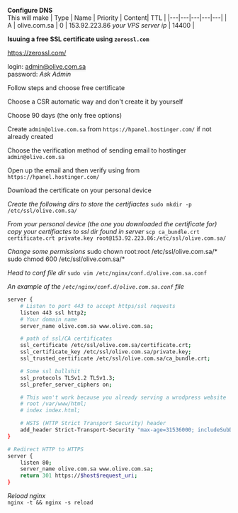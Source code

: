 **Configure DNS**  
This will make 
|  Type | Name | Priority  | Content| TTL  |
|---|---|---|---|---|
| A | olive.com.sa | 0  | 153.92.223.86 *your VPS server ip*  | 14400  |



**Isuuing a free SSL certificate using `zerossl.com`**

https://zerossl.com/

login: admin@olive.com.sa  
password: *Ask Admin*

Follow steps and choose free certificate

Choose a CSR automatic way and don't create it by yourself

Choose 90 days (the only free options)

Create `admin@olive.com.sa` from `https://hpanel.hostinger.com/` if not already created

Choose the verification method of sending email to hostinger `admin@olive.com.sa` 

Open up the email and then verify using from `https://hpanel.hostinger.com/`

Download the certificate on your personal device

*Create the following dirs to store the certifiactes*
`sudo mkdir -p /etc/ssl/olive.com.sa/`

*From your personal device (the one you downloaded the certificate for) copy your certifiactes to ssl dir found in server*
`scp ca_bundle.crt certificate.crt private.key root@153.92.223.86:/etc/ssl/olive.com.sa/`

*Change some permissions*
sudo chown root:root /etc/ssl/olive.com.sa/*
sudo chmod 600 /etc/ssl/olive.com.sa/*

*Head to conf file dir*
`sudo vim /etc/nginx/conf.d/olive.com.sa.conf`

*An example of the `/etc/nginx/conf.d/olive.com.sa.conf` file*
```bash
server {
    # Listen to port 443 to accept https/ssl requests
    listen 443 ssl http2;
    # Your domain name
    server_name olive.com.sa www.olive.com.sa;

    # path of ssl/CA certificates
    ssl_certificate /etc/ssl/olive.com.sa/certificate.crt;
    ssl_certificate_key /etc/ssl/olive.com.sa/private.key;
    ssl_trusted_certificate /etc/ssl/olive.com.sa/ca_bundle.crt;

    # Some ssl bullshit
    ssl_protocols TLSv1.2 TLSv1.3;
    ssl_prefer_server_ciphers on;

    # This won't work because you already serving a wrodpress website 
    # root /var/www/html;
    # index index.html;

    # HSTS (HTTP Strict Transport Security) header
    add_header Strict-Transport-Security "max-age=31536000; includeSubDomains" always;
}

# Redirect HTTP to HTTPS
server {
    listen 80;
    server_name olive.com.sa www.olive.com.sa;
    return 301 https://$host$request_uri;
}
```
*Reload nginx*    
`nginx -t && nginx -s reload`